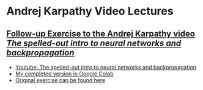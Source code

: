 # Andrej Karpathy Video Lectures

## [Follow-up Exercise to the Andrej Karpathy video *The spelled-out intro to neural networks and backpropagation*](https://github.com/wdorsey/wdorsey-ai-engineering/blob/master/Andrej%20Karpathy%20Video%20Lectures/micrograd_exercises.ipynb)

- [Youtube: The spelled-out intro to neural networks and backpropagation](https://www.youtube.com/watch?v=VMj-3S1tku0)
- [My completed version in Google Colab](https://colab.research.google.com/drive/1jvQ3w_Lr4QqCLh5xP5V3nBJaljw5LU52#scrollTo=BUqsGb5o_h2P)
- [Original exercise can be found here](https://colab.research.google.com/drive/1FPTx1RXtBfc4MaTkf7viZZD4U2F9gtKN?usp=sharing)